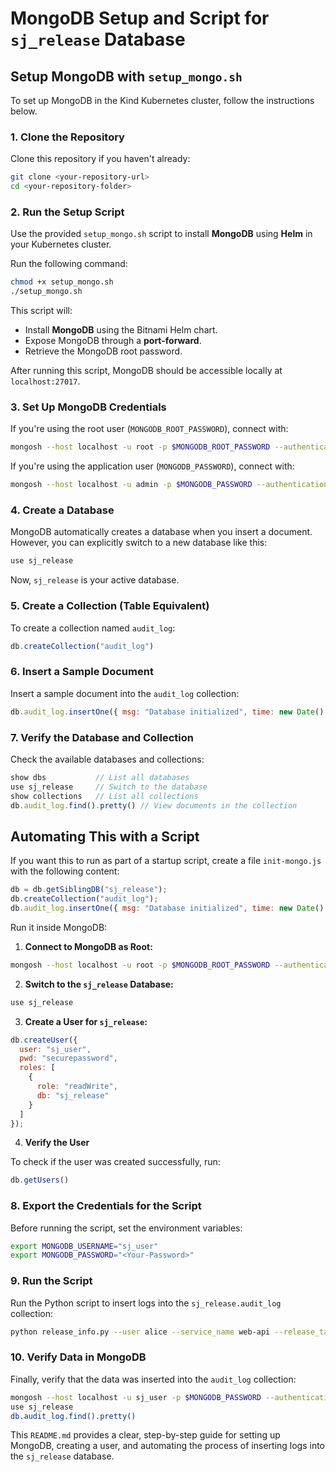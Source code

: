 
# MongoDB Setup and Script for `sj_release` Database

## Setup MongoDB with `setup_mongo.sh`

To set up MongoDB in the Kind Kubernetes cluster, follow the instructions below.

### 1. Clone the Repository

Clone this repository if you haven't already:

```sh
git clone <your-repository-url>
cd <your-repository-folder>
```

### 2. Run the Setup Script

Use the provided `setup_mongo.sh` script to install **MongoDB** using **Helm** in your Kubernetes cluster.

Run the following command:

```sh
chmod +x setup_mongo.sh
./setup_mongo.sh
```

This script will:
- Install **MongoDB** using the Bitnami Helm chart.
- Expose MongoDB through a **port-forward**.
- Retrieve the MongoDB root password.

After running this script, MongoDB should be accessible locally at `localhost:27017`.

### 3. Set Up MongoDB Credentials

If you're using the root user (`MONGODB_ROOT_PASSWORD`), connect with:

```sh
mongosh --host localhost -u root -p $MONGODB_ROOT_PASSWORD --authenticationDatabase admin
```

If you're using the application user (`MONGODB_PASSWORD`), connect with:

```sh
mongosh --host localhost -u admin -p $MONGODB_PASSWORD --authenticationDatabase mydb
```

### 4. Create a Database

MongoDB automatically creates a database when you insert a document. However, you can explicitly switch to a new database like this:

```javascript
use sj_release
```

Now, `sj_release` is your active database.

### 5. Create a Collection (Table Equivalent)

To create a collection named `audit_log`:

```javascript
db.createCollection("audit_log")
```

### 6. Insert a Sample Document

Insert a sample document into the `audit_log` collection:

```javascript
db.audit_log.insertOne({ msg: "Database initialized", time: new Date() })
```

### 7. Verify the Database and Collection

Check the available databases and collections:

```javascript
show dbs           // List all databases
use sj_release     // Switch to the database
show collections   // List all collections
db.audit_log.find().pretty() // View documents in the collection
```

## Automating This with a Script

If you want this to run as part of a startup script, create a file `init-mongo.js` with the following content:

```javascript
db = db.getSiblingDB("sj_release");
db.createCollection("audit_log");
db.audit_log.insertOne({ msg: "Database initialized", time: new Date() });
```

Run it inside MongoDB:

1. **Connect to MongoDB as Root:**
```sh
mongosh --host localhost -u root -p $MONGODB_ROOT_PASSWORD --authenticationDatabase admin
```

2. **Switch to the `sj_release` Database:**
```javascript
use sj_release
```

3. **Create a User for `sj_release`:**
```javascript
db.createUser({
  user: "sj_user",
  pwd: "securepassword",
  roles: [
    {
      role: "readWrite",
      db: "sj_release"
    }
  ]
});
```

4. **Verify the User**

To check if the user was created successfully, run:

```javascript
db.getUsers()
```

### 8. Export the Credentials for the Script

Before running the script, set the environment variables:

```sh
export MONGODB_USERNAME="sj_user"
export MONGODB_PASSWORD="<Your-Password>"
```

### 9. Run the Script

Run the Python script to insert logs into the `sj_release.audit_log` collection:

```sh
python release_info.py --user alice --service_name web-api --release_tag v1.2.3
```

### 10. Verify Data in MongoDB

Finally, verify that the data was inserted into the `audit_log` collection:

```sh
mongosh --host localhost -u sj_user -p $MONGODB_PASSWORD --authenticationDatabase sj_release
use sj_release
db.audit_log.find().pretty()
```

This `README.md` provides a clear, step-by-step guide for setting up MongoDB, creating a user, and automating the process of inserting logs into the `sj_release` database.

